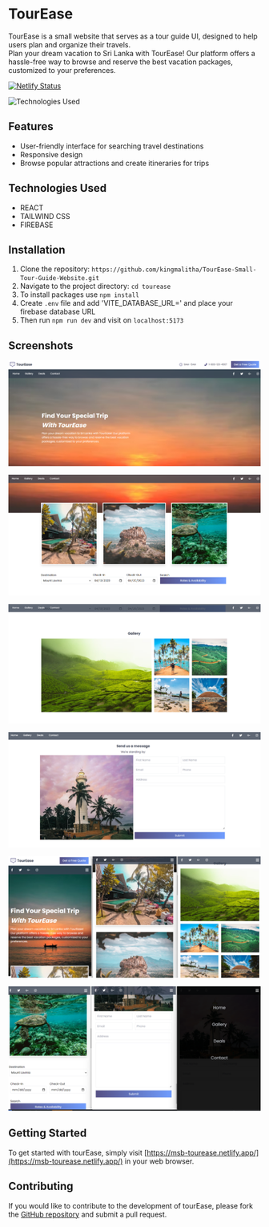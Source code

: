 # TourEase

TourEase is a small website that serves as a tour guide UI, designed to help users plan and organize their travels. <br/>
Plan your dream vacation to Sri Lanka with TourEase! Our platform offers a hassle-free way to browse and reserve the best vacation packages, customized to your preferences.

[![Netlify Status](https://api.netlify.com/api/v1/badges/8cd088e7-b092-486d-bdf8-ab687f04ea01/deploy-status)](https://app.netlify.com/sites/msb-tourease/deploys)

![Technologies Used](https://skillicons.dev/icons?i=git,github,react,tailwind,firebase,vite)

## Features

- User-friendly interface for searching travel destinations
- Responsive design
- Browse popular attractions and create itineraries for trips

## Technologies Used

- REACT
- TAILWIND CSS
- FIREBASE

## Installation

1. Clone the repository: `https://github.com/kingmalitha/TourEase-Small-Tour-Guide-Website.git`
2. Navigate to the project directory: `cd tourease`
3. To install packages use `npm install`
4. Create `.env` file and add 'VITE_DATABASE_URL=' and place your firebase database URL
5. Then run `npm run dev` and visit on `localhost:5173`

## Screenshots

![Homepage](/img4markdown/Homepage.png "Homepage")

![Deals](/img4markdown/Deals.png "Deals")

![Gallery](/img4markdown/Gallery.png "Gallery")

![Contact](/img4markdown/Contact.png "Contact")

![Mobile1](/img4markdown/Mobile1.png "Mobile1")

![Mobile2](/img4markdown/Mobile2.png "Mobile2")

## Getting Started

To get started with tourEase, simply visit [https://msb-tourease.netlify.app/](https://msb-tourease.netlify.app/) in your web browser.

## Contributing

If you would like to contribute to the development of tourEase, please fork the [GitHub repository](https://github.com/kingmalitha/TourEase-Small-Tour-Guide-Website.git) and submit a pull request.
